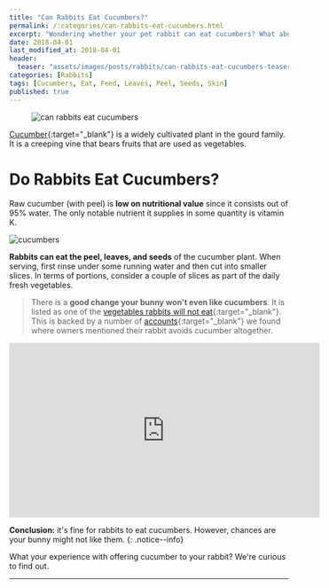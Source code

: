 ```yaml
---
title: "Can Rabbits Eat Cucumbers?"
permalink: /:categories/can-rabbits-eat-cucumbers.html
excerpt: "Wondering whether your pet rabbit can eat cucumbers? What about the peel? Find out if oranges are healthy for your bunny and learn some tips on how to feed them."
date: 2018-04-01
last_modified_at: 2018-04-01
header:
  teaser: "assets/images/posts/rabbits/can-rabbits-eat-cucumbers-teaser.jpg"
categories: [Rabbits]
tags: [Cucumbers, Eat, Feed, Leaves, Peel, Seeds, Skin]
published: true
---
```


<figure>
  <img src="{{ site.url }}/assets/images/posts/rabbits/can-rabbits-eat-cucumbers.jpg" alt="can rabbits eat cucumbers" class="title-banner">
</figure>

[Cucumber](https://en.wikipedia.org/wiki/Cucumber){:target="_blank"} is a widely cultivated plant in the gourd family. It is a creeping vine that bears fruits that are used as vegetables.

# Do Rabbits Eat Cucumbers?

Raw cucumber (with peel) is **low on nutritional value** since it consists out of 95% water. The only notable nutrient it supplies in some quantity is vitamin K. 

<img src="{{ site.url }}/assets/images/posts/food/cucumbers.jpg" alt="cucumbers" class="align-right">

**Rabbits can eat the peel, leaves, and seeds** of the cucumber plant. When serving, first rinse under some running water and then cut into smaller slices. In terms of portions, consider a couple of slices as part of the daily fresh vegetables.

> There is a **good change your bunny won't even like cucumbers**. It is listed as one of the [vegetables rabbits will not eat](https://gardening.stackexchange.com/questions/14929/what-vegetable-fruits-plants-will-rabbits-not-eat){:target="_blank"}. This is backed by a number of [accounts](http://www.binkybunny.com/FORUM/tabid/54/aft/138420/Default.aspx){:target="_blank"} we found where owners mentioned their rabbit avoids cucumber altogether.

<iframe width="560" height="315" src="https://www.youtube.com/embed/51TEJWPThAQ" frameborder="0"></iframe>

**Conclusion:** it's fine for rabbits to eat cucumbers. However, chances are your bunny might not like them.
{: .notice--info}

What your experience with offering cucumber to your rabbit? We're curious to find out.

---
